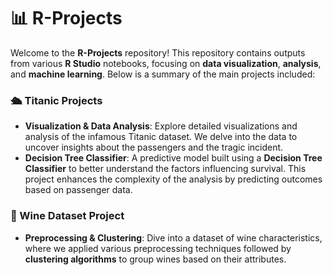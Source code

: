# 📊 R-Projects

Welcome to the **R-Projects** repository! This repository contains outputs from various **R Studio** notebooks, focusing on **data visualization**, **analysis**, and **machine learning**. Below is a summary of the main projects included:

### 🛳️ Titanic Projects
- **Visualization & Data Analysis**: Explore detailed visualizations and analysis of the infamous Titanic dataset. We delve into the data to uncover insights about the passengers and the tragic incident.
- **Decision Tree Classifier**: A predictive model built using a **Decision Tree Classifier** to better understand the factors influencing survival. This project enhances the complexity of the analysis by predicting outcomes based on passenger data.

### 🍷 Wine Dataset Project
- **Preprocessing & Clustering**: Dive into a dataset of wine characteristics, where we applied various preprocessing techniques followed by **clustering algorithms** to group wines based on their attributes.
